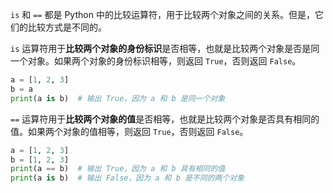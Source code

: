 `is` 和 `==` 都是 Python 中的比较运算符，用于比较两个对象之间的关系。但是，它们的比较方式是不同的。

`is` 运算符用于**比较两个对象的身份标识**是否相等，也就是比较两个对象是否是同一个对象。如果两个对象的身份标识相等，则返回 `True`，否则返回 `False`。

```python
a = [1, 2, 3]
b = a
print(a is b)  # 输出 True，因为 a 和 b 是同一个对象
```

`==` 运算符用于**比较两个对象的值**是否相等，也就是比较两个对象是否具有相同的值。如果两个对象的值相等，则返回 `True`，否则返回 `False`。

```python
a = [1, 2, 3]
b = [1, 2, 3]
print(a == b)  # 输出 True，因为 a 和 b 具有相同的值
print(a is b)  # 输出 False，因为 a 和 b 是不同的两个对象
```

